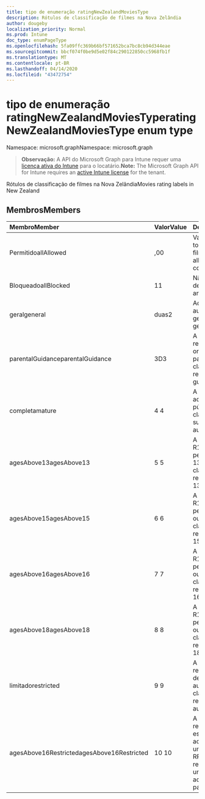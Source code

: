 ```yaml
---
title: tipo de enumeração ratingNewZealandMoviesType
description: Rótulos de classificação de filmes na Nova Zelândia
author: dougeby
localization_priority: Normal
ms.prod: Intune
doc_type: enumPageType
ms.openlocfilehash: 5fa09ffc369b66bf571652bca7bc8cb94d344eae
ms.sourcegitcommit: bbcf074f0be9d5e02f84c290122850cc5968fb1f
ms.translationtype: MT
ms.contentlocale: pt-BR
ms.lasthandoff: 04/14/2020
ms.locfileid: "43472754"
---
```

# <a name="ratingnewzealandmoviestype-enum-type"></a><span data-ttu-id="fb785-103">tipo de enumeração ratingNewZealandMoviesType</span><span class="sxs-lookup"><span data-stu-id="fb785-103">ratingNewZealandMoviesType enum type</span></span>

<span data-ttu-id="fb785-104">Namespace: microsoft.graph</span><span class="sxs-lookup"><span data-stu-id="fb785-104">Namespace: microsoft.graph</span></span>

> <span data-ttu-id="fb785-105">**Observação:** A API do Microsoft Graph para Intune requer uma [licença ativa do Intune](https://go.microsoft.com/fwlink/?linkid=839381) para o locatário.</span><span class="sxs-lookup"><span data-stu-id="fb785-105">**Note:** The Microsoft Graph API for Intune requires an [active Intune license](https://go.microsoft.com/fwlink/?linkid=839381) for the tenant.</span></span>

<span data-ttu-id="fb785-106">Rótulos de classificação de filmes na Nova Zelândia</span><span class="sxs-lookup"><span data-stu-id="fb785-106">Movies rating labels in New Zealand</span></span>

## <a name="members"></a><span data-ttu-id="fb785-107">Membros</span><span class="sxs-lookup"><span data-stu-id="fb785-107">Members</span></span>
|<span data-ttu-id="fb785-108">Membro</span><span class="sxs-lookup"><span data-stu-id="fb785-108">Member</span></span>|<span data-ttu-id="fb785-109">Valor</span><span class="sxs-lookup"><span data-stu-id="fb785-109">Value</span></span>|<span data-ttu-id="fb785-110">Descrição</span><span class="sxs-lookup"><span data-stu-id="fb785-110">Description</span></span>|
|:---|:---|:---|
|<span data-ttu-id="fb785-111">Permitido</span><span class="sxs-lookup"><span data-stu-id="fb785-111">allAllowed</span></span>|<span data-ttu-id="fb785-112">,0</span><span class="sxs-lookup"><span data-stu-id="fb785-112">0</span></span>|<span data-ttu-id="fb785-113">Valor padrão, permitir todo o conteúdo de filmes</span><span class="sxs-lookup"><span data-stu-id="fb785-113">Default value, allow all movies content</span></span>|
|<span data-ttu-id="fb785-114">Bloqueado</span><span class="sxs-lookup"><span data-stu-id="fb785-114">allBlocked</span></span>|<span data-ttu-id="fb785-115">1</span><span class="sxs-lookup"><span data-stu-id="fb785-115">1</span></span>|<span data-ttu-id="fb785-116">Não permitir conteúdo de filmes</span><span class="sxs-lookup"><span data-stu-id="fb785-116">Do not allow any movies content</span></span>|
|<span data-ttu-id="fb785-117">geral</span><span class="sxs-lookup"><span data-stu-id="fb785-117">general</span></span>|<span data-ttu-id="fb785-118">duas</span><span class="sxs-lookup"><span data-stu-id="fb785-118">2</span></span>|<span data-ttu-id="fb785-119">Adequado para audiência geral</span><span class="sxs-lookup"><span data-stu-id="fb785-119">Suitable for general audience</span></span>|
|<span data-ttu-id="fb785-120">parentalGuidance</span><span class="sxs-lookup"><span data-stu-id="fb785-120">parentalGuidance</span></span>|<span data-ttu-id="fb785-121">3D</span><span class="sxs-lookup"><span data-stu-id="fb785-121">3</span></span>|<span data-ttu-id="fb785-122">A classificação PG recomenda orientação dos pais</span><span class="sxs-lookup"><span data-stu-id="fb785-122">The PG classification recommends parental guidance</span></span>|
|<span data-ttu-id="fb785-123">completa</span><span class="sxs-lookup"><span data-stu-id="fb785-123">mature</span></span>|<span data-ttu-id="fb785-124">4 </span><span class="sxs-lookup"><span data-stu-id="fb785-124">4</span></span>|<span data-ttu-id="fb785-125">A classificação M é adequada para o público adulto</span><span class="sxs-lookup"><span data-stu-id="fb785-125">The M classification is suitable for mature audience</span></span>|
|<span data-ttu-id="fb785-126">agesAbove13</span><span class="sxs-lookup"><span data-stu-id="fb785-126">agesAbove13</span></span>|<span data-ttu-id="fb785-127">5 </span><span class="sxs-lookup"><span data-stu-id="fb785-127">5</span></span>|<span data-ttu-id="fb785-128">A classificação do R13 é restrita às pessoas com mais de 13 anos</span><span class="sxs-lookup"><span data-stu-id="fb785-128">The R13 classification is restricted to persons 13 years and over</span></span>|
|<span data-ttu-id="fb785-129">agesAbove15</span><span class="sxs-lookup"><span data-stu-id="fb785-129">agesAbove15</span></span>|<span data-ttu-id="fb785-130">6 </span><span class="sxs-lookup"><span data-stu-id="fb785-130">6</span></span>|<span data-ttu-id="fb785-131">A classificação do R15 é restrita a pessoas de 15 anos ou mais</span><span class="sxs-lookup"><span data-stu-id="fb785-131">The R15 classification is restricted to persons 15 years and over</span></span>|
|<span data-ttu-id="fb785-132">agesAbove16</span><span class="sxs-lookup"><span data-stu-id="fb785-132">agesAbove16</span></span>|<span data-ttu-id="fb785-133">7 </span><span class="sxs-lookup"><span data-stu-id="fb785-133">7</span></span>|<span data-ttu-id="fb785-134">A classificação do R16 é restrita a pessoas com 16 anos ou mais</span><span class="sxs-lookup"><span data-stu-id="fb785-134">The R16 classification is restricted to persons 16 years and over</span></span>|
|<span data-ttu-id="fb785-135">agesAbove18</span><span class="sxs-lookup"><span data-stu-id="fb785-135">agesAbove18</span></span>|<span data-ttu-id="fb785-136">8 </span><span class="sxs-lookup"><span data-stu-id="fb785-136">8</span></span>|<span data-ttu-id="fb785-137">A classificação do R18 é restrita a pessoas de 18 anos ou mais</span><span class="sxs-lookup"><span data-stu-id="fb785-137">The R18 classification is restricted to persons 18 years and over</span></span>|
|<span data-ttu-id="fb785-138">limitado</span><span class="sxs-lookup"><span data-stu-id="fb785-138">restricted</span></span>|<span data-ttu-id="fb785-139">9 </span><span class="sxs-lookup"><span data-stu-id="fb785-139">9</span></span>|<span data-ttu-id="fb785-140">A classificação R é restrita a uma determinada audiência</span><span class="sxs-lookup"><span data-stu-id="fb785-140">The R classification is restricted to a certain audience</span></span>|
|<span data-ttu-id="fb785-141">agesAbove16Restricted</span><span class="sxs-lookup"><span data-stu-id="fb785-141">agesAbove16Restricted</span></span>|<span data-ttu-id="fb785-142">10 </span><span class="sxs-lookup"><span data-stu-id="fb785-142">10</span></span>|<span data-ttu-id="fb785-143">A classificação RP16 requer que os espectadores de 16 acompanhados por um pai ou adulto</span><span class="sxs-lookup"><span data-stu-id="fb785-143">The RP16 classification requires viewers under 16 accompanied by a parent or an adult</span></span>|








